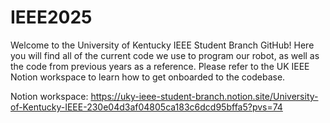 # IEEE2025
Welcome to the University of Kentucky IEEE Student Branch GitHub! Here you will find all of the current code we use to program our robot, as well as the code from previous years as a reference. Please refer to the UK IEEE Notion workspace to learn how to get onboarded to the codebase.

Notion workspace: https://uky-ieee-student-branch.notion.site/University-of-Kentucky-IEEE-230e04d3af04805ca183c6dcd95bffa5?pvs=74
